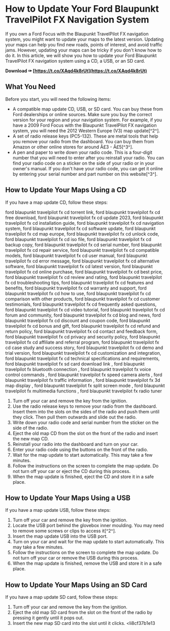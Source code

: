 
 
# How to Update Your Ford Blaupunkt TravelPilot FX Navigation System
  
If you own a Ford Focus with the Blaupunkt TravelPilot FX navigation system, you might want to update your maps to the latest version. Updating your maps can help you find new roads, points of interest, and avoid traffic jams. However, updating your maps can be tricky if you don't know how to do it. In this article, we will show you how to update your Ford Blaupunkt TravelPilot FX navigation system using a CD, a USB, or an SD card.
 
**Download ✑ [https://t.co/XAqd4k8rUt](https://t.co/XAqd4k8rUt)**


  
## What You Need
  
Before you start, you will need the following items:
  
- A compatible map update CD, USB, or SD card. You can buy these from Ford dealerships or online sources. Make sure you buy the correct version for your region and your navigation system. For example, if you have a 2009 Ford Focus with the Blaupunkt TravelPilot FX navigation system, you will need the 2012 Western Europe (V3) map update[^2^].
- A set of radio release keys (PC5-132). These are metal tools that help you remove your radio from the dashboard. You can buy them from Amazon or other online stores for around Â£3 - Â£5[^3^].
- A pen and paper to write down your radio code. This is a four-digit number that you will need to enter after you reinstall your radio. You can find your radio code on a sticker on the side of your radio or in your owner's manual. If you don't have your radio code, you can get it online by entering your serial number and part number on this website[^3^].

## How to Update Your Maps Using a CD
  
If you have a map update CD, follow these steps:
 
ford blaupunkt travelpilot fx cd torrent link,  ford blaupunkt travelpilot fx cd free download,  ford blaupunkt travelpilot fx cd update 2023,  ford blaupunkt travelpilot fx cd installation guide,  ford blaupunkt travelpilot fx cd navigation system,  ford blaupunkt travelpilot fx cd software update,  ford blaupunkt travelpilot fx cd map europe,  ford blaupunkt travelpilot fx cd unlock code,  ford blaupunkt travelpilot fx cd iso file,  ford blaupunkt travelpilot fx cd backup copy,  ford blaupunkt travelpilot fx cd serial number,  ford blaupunkt travelpilot fx cd repair service,  ford blaupunkt travelpilot fx cd compatible models,  ford blaupunkt travelpilot fx cd user manual,  ford blaupunkt travelpilot fx cd error message,  ford blaupunkt travelpilot fx cd alternative software,  ford blaupunkt travelpilot fx cd latest version,  ford blaupunkt travelpilot fx cd online purchase,  ford blaupunkt travelpilot fx cd best price,  ford blaupunkt travelpilot fx cd review and rating,  ford blaupunkt travelpilot fx cd troubleshooting tips,  ford blaupunkt travelpilot fx cd features and benefits,  ford blaupunkt travelpilot fx cd warranty and support,  ford blaupunkt travelpilot fx cd how to use,  ford blaupunkt travelpilot fx cd comparison with other products,  ford blaupunkt travelpilot fx cd customer testimonials,  ford blaupunkt travelpilot fx cd frequently asked questions,  ford blaupunkt travelpilot fx cd video tutorial,  ford blaupunkt travelpilot fx cd forum and community,  ford blaupunkt travelpilot fx cd blog and news,  ford blaupunkt travelpilot fx cd discount and coupon code,  ford blaupunkt travelpilot fx cd bonus and gift,  ford blaupunkt travelpilot fx cd refund and return policy,  ford blaupunkt travelpilot fx cd contact and feedback form,  ford blaupunkt travelpilot fx cd privacy and security policy,  ford blaupunkt travelpilot fx cd affiliate and referral program,  ford blaupunkt travelpilot fx cd case study and success story,  ford blaupunkt travelpilot fx cd demo and trial version,  ford blaupunkt travelpilot fx cd customization and integration,  ford blaupunkt travelpilot fx cd technical specifications and requirements,  ford blaupunkt travelpilot fx sd card download link ,  ford blaupunkt travelpilot fx bluetooth connection ,  ford blaupunkt travelpilot fx voice control commands ,  ford blaupunkt travelpilot fx speed camera alerts ,  ford blaupunkt travelpilot fx traffic information ,  ford blaupunkt travelpilot fx 3d map display ,  ford blaupunkt travelpilot fx split screen mode ,  ford blaupunkt travelpilot fx multimedia functions ,  ford blaupunkt travelpilot fx radio tuner

1. Turn off your car and remove the key from the ignition.
2. Use the radio release keys to remove your radio from the dashboard. Insert them into the slots on the sides of the radio and push them until they click. Then pull them outwards and slide out the radio.
3. Write down your radio code and serial number from the sticker on the side of the radio.
4. Eject the old map CD from the slot on the front of the radio and insert the new map CD.
5. Reinstall your radio into the dashboard and turn on your car.
6. Enter your radio code using the buttons on the front of the radio.
7. Wait for the map update to start automatically. This may take a few minutes.
8. Follow the instructions on the screen to complete the map update. Do not turn off your car or eject the CD during this process.
9. When the map update is finished, eject the CD and store it in a safe place.

## How to Update Your Maps Using a USB
  
If you have a map update USB, follow these steps:

1. Turn off your car and remove the key from the ignition.
2. Locate the USB port behind the glovebox inner moulding. You may need to remove some screws or clips to access it[^2^].
3. Insert the map update USB into the USB port.
4. Turn on your car and wait for the map update to start automatically. This may take a few minutes.
5. Follow the instructions on the screen to complete the map update. Do not turn off your car or remove the USB during this process.
6. When the map update is finished, remove the USB and store it in a safe place.

## How to Update Your Maps Using an SD Card
  
If you have a map update SD card, follow these steps:

1. Turn off your car and remove the key from the ignition.
2. Eject the old map SD card from the slot on the front of the radio by pressing it gently until it pops out.
3. Insert the new map SD card into the slot until it clicks.
<li8cf37b1e13


